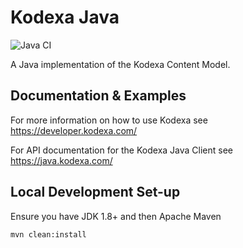 # Kodexa Java 

![Java CI](https://github.com/kodexa-ai/kodexa-java/workflows/Java%20CI/badge.svg)

A Java implementation of the Kodexa Content Model.

Documentation & Examples
---

For more information on how to use Kodexa see https://developer.kodexa.com/

For API documentation for the Kodexa Java Client see https://java.kodexa.com/



Local Development Set-up
---

Ensure you have JDK 1.8+ and then Apache Maven

    mvn clean:install
    
